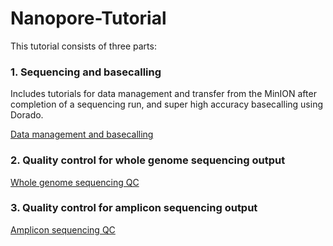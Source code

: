 # Nanopore-Tutorial

This tutorial consists of three parts:

### 1. Sequencing and basecalling

Includes tutorials for data management and transfer from the MinION after completion of a sequencing run, and super high accuracy basecalling using Dorado.

[Data management and basecalling](http://htmlpreview.github.io/?https://github.com/dfl5440/Nanopore-Tutorial/blob/main/DataManagment.html)

### 2. Quality control for whole genome sequencing output

[Whole genome sequencing QC](htmlpreview.github.io/?https://github.com/dfl5440/Nanopore-Tutorial/blob/main/WholeGenome_Quality_Control.qmd)

### 3. Quality control for amplicon sequencing output

[Amplicon sequencing QC](htmlpreview.github.io/?https://github.com/dfl5440/Nanopore-Tutorial/blob/main/Amplicon_Quality_Control.qmd)
